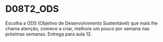 # D08T2_ODS
Escolha a ODS (Objetivo de Desenvolvimento Sustentável) que mais lhe chama atenção, comece a criar, melhore um pouco por semana nas próximas semanas. Entrega para aula 12.
